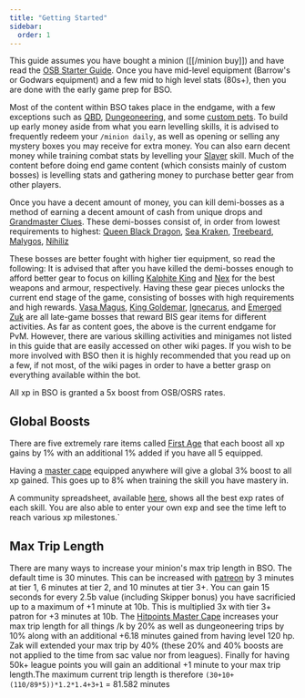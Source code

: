 ```yaml
---
title: "Getting Started"
sidebar:
  order: 1
---
```


This guide assumes you have bought a minion ([[/minion buy]]) and have read the [OSB Starter Guide](https://wiki.oldschool.gg/getting-started/beginner-guide). Once you have mid-level equipment (Barrow's or Godwars equipment) and a few mid to high level stats (80s+), then you are done with the early game prep for BSO.

Most of the content within BSO takes place in the endgame, with a few exceptions such as [QBD](/bosses/demi-bosses/queen-black-dragon), [Dungeoneering](skills/dungeoneering-training/), and some [custom pets](custom-items/pets.md). To build up early money aside from what you earn levelling skills, it is advised to frequently redeem your `/minion daily`, as well as opening or selling any mystery boxes you may receive for extra money. You can also earn decent money while training combat stats by levelling your [Slayer](/skills/slayer) skill. Much of the content before doing end game content (which consists mainly of custom bosses) is levelling stats and gathering money to purchase better gear from other players.

Once you have a decent amount of money, you can kill demi-bosses as a method of earning a decent amount of cash from unique drops and [Grandmaster Clues](/custom-items/grandmaster-clues). These demi-bosses consist of, in order from lowest requirements to highest: [Queen Black Dragon](/bosses/demi-bosses/queen-black-dragon), [Sea Kraken](/bosses/demi-bosses/sea-kraken), [Treebeard](/bosses/demi-bosses/treebeard), [Malygos](/bosses/demi-bosses/malygos), [Nihiliz](bso-custom-killables/demi-bosses/nihiliz.md)

These bosses are better fought with higher tier equipment, so read the following:
It is advised that after you have killed the demi-bosses enough to afford better gear to focus on killing [Kalphite King](/bosses/kalphite-king) and [Nex](/bosses/nex) for the best weapons and armour, respectively. Having these gear pieces unlocks the current end stage of the game, consisting of bosses with high requirements and high rewards. [Vasa Magus](/bosses/vasa-magus), [King Goldemar](/bosses/king-goldemar), [Ignecarus](/bosses/ignecarus), and [Emerged Zuk](minigames/emerged-zuk-inferno.md) are all late-game bosses that reward BIS gear items for different activities.
As far as content goes, the above is the current endgame for PvM. However, there are various skilling activities and minigames not listed in this guide that are easily accessed on other wiki pages. If you wish to be more involved with BSO then it is highly recommended that you read up on a few, if not most, of the wiki pages in order to have a better grasp on everything available within the bot.

All xp in BSO is granted a 5x boost from OSB/OSRS rates.

## Global Boosts

There are five extremely rare items called [First Age](../custom-items/equippables/#first-age) that each boost all xp gains by 1% with an additional 1% added if you have all 5 equipped.

Having a [master cape](../custom-items/equippables/#master-capes) equipped anywhere will give a global 3% boost to all xp gained. This goes up to 8% when training the skill you have mastery in.

A community spreadsheet, available [here](https://docs.google.com/spreadsheets/d/1ZMaCkbzR2TV9QVoRub74btXCc8Cw1coVff7VXUxvYkE/htmlview), shows all the best exp rates of each skill. You are also able to enter your own exp and see the time left to reach various xp milestones.`

## Max Trip Length

There are many ways to increase your minion's max trip length in BSO. The default time is 30 minutes. This can be increased with [patreon](../custom-items/patronage.md) by 3 minutes at tier 1, 6 minutes at tier 2, and 10 minutes at tier 3+. You can gain 15 seconds for every 2.5b value (including Skipper bonus) you have sacrificied up to a maximum of +1 minute at 10b. This is multiplied 3x with tier 3+ patron for +3 minutes at 10b. The [Hitpoints Master Cape](../custom-items/equippables/#master-capes) increases your max trip length for all things /k by 20% as well as dungeoneering trips by 10% along with an additional +6.18 minutes gained from having level 120 hp. Zak will extended your max trip by 40% (these 20% and 40% boosts are not applied to the time from sac value nor from leagues). Finally for having 50k+ league points you will gain an additional +1 minute to your max trip length.The maximum current trip length is therefore `(30+10+(110/89*5))*1.2*1.4+3+1` = 81.582 minutes
